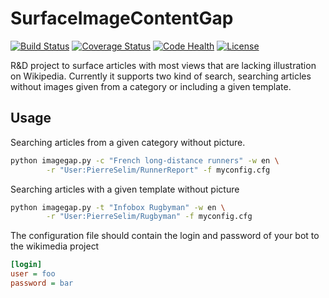 # SurfaceImageContentGap
[![Build Status](https://travis-ci.org/Commonists/SurfaceImageContentGap.svg?branch=master)](https://travis-ci.org/Commonists/SurfaceImageContentGap)
[![Coverage Status](https://codecov.io/github/Commonists/SurfaceImageContentGap/coverage.svg?branch=master)](https://codecov.io/github/Commonists/SurfaceImageContentGap?branch=master)
[![Code Health](https://landscape.io/github/Commonists/SurfaceImageContentGap/master/landscape.svg?style=flat)](https://landscape.io/github/Commonists/SurfaceImageContentGap/master)
[![License](http://img.shields.io/badge/license-MIT-orange.svg?style=flat)](http://opensource.org/licenses/MIT)

R&amp;D project to surface articles with most views that are lacking illustration on Wikipedia. Currently it supports two kind of search, searching articles without images given from a category or including a given template.

Usage
-----
Searching articles from a given category without picture.
```sh
python imagegap.py -c "French long-distance runners" -w en \
        -r "User:PierreSelim/RunnerReport" -f myconfig.cfg
```
Searching articles with a given template without picture
```sh
python imagegap.py -t "Infobox Rugbyman" -w en \
        -r "User:PierreSelim/Rugbyman" -f myconfig.cfg
```

The configuration file should contain the login and password of your bot to the wikimedia project
```cfg
[login]
user = foo
password = bar
```
